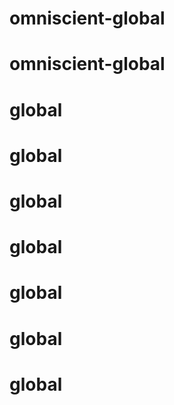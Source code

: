 # omniscient-global
# omniscient-global
# global
# global
# global
# global
# global
# global
# global

